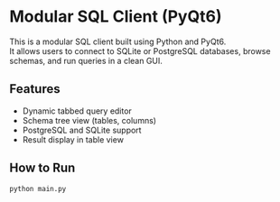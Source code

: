 # Modular SQL Client (PyQt6)

This is a modular SQL client built using Python and PyQt6.  
It allows users to connect to SQLite or PostgreSQL databases, browse schemas, and run queries in a clean GUI.

## Features
- Dynamic tabbed query editor
- Schema tree view (tables, columns)
- PostgreSQL and SQLite support
- Result display in table view

## How to Run
```bash
python main.py
